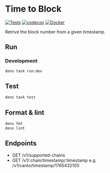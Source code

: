 # Time to Block

[![Tests](https://github.com/AndreMiras/time2block/actions/workflows/tests.yml/badge.svg)](https://github.com/AndreMiras/time2block/actions/workflows/tests.yml)
[![codecov](https://codecov.io/gh/AndreMiras/time2block/graph/badge.svg?token=AAEMSIYUYU)](https://codecov.io/gh/AndreMiras/time2block)
[![Docker](https://github.com/AndreMiras/time2block/actions/workflows/docker.yml/badge.svg)](https://github.com/AndreMiras/time2block/actions/workflows/docker.yml)

Retrive the block number from a given timestamp.

## Run

### Development

```sh
deno task run:dev
```

## Test

```sh
deno task test
```

## Format & lint

```sh
deno fmt
deno lint
```

## Endpoints

- GET /v1/supported-chains
- GET /v1/:chain/timestamp/:timestamp e.g. /v1/canto/timestamp/1765432100
